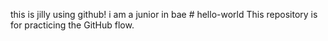 this is jilly using github! i am a junior in bae # hello-world
This repository is for practicing the GitHub flow. 
